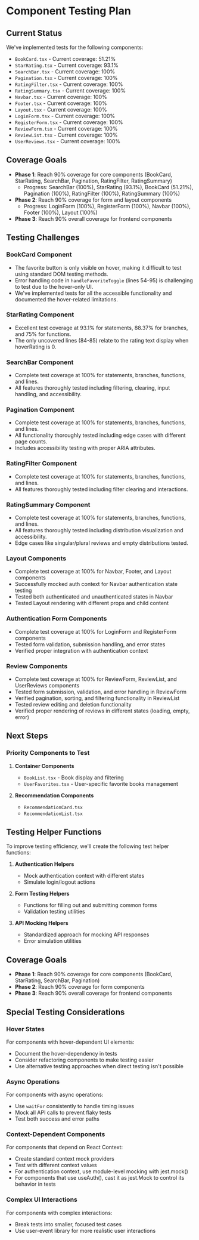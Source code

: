 # Component Testing Plan

## Current Status

We've implemented tests for the following components:
- `BookCard.tsx` - Current coverage: 51.21%
- `StarRating.tsx` - Current coverage: 93.1%
- `SearchBar.tsx` - Current coverage: 100%
- `Pagination.tsx` - Current coverage: 100%
- `RatingFilter.tsx` - Current coverage: 100%
- `RatingSummary.tsx` - Current coverage: 100%
- `Navbar.tsx` - Current coverage: 100%
- `Footer.tsx` - Current coverage: 100%
- `Layout.tsx` - Current coverage: 100%
- `LoginForm.tsx` - Current coverage: 100%
- `RegisterForm.tsx` - Current coverage: 100%
- `ReviewForm.tsx` - Current coverage: 100%
- `ReviewList.tsx` - Current coverage: 100%
- `UserReviews.tsx` - Current coverage: 100%

## Coverage Goals

- **Phase 1**: Reach 90% coverage for core components (BookCard, StarRating, SearchBar, Pagination, RatingFilter, RatingSummary)
  - Progress: SearchBar (100%), StarRating (93.1%), BookCard (51.21%), Pagination (100%), RatingFilter (100%), RatingSummary (100%)
- **Phase 2**: Reach 90% coverage for form and layout components
  - Progress: LoginForm (100%), RegisterForm (100%), Navbar (100%), Footer (100%), Layout (100%)
- **Phase 3**: Reach 90% overall coverage for frontend components

## Testing Challenges

### BookCard Component
- The favorite button is only visible on hover, making it difficult to test using standard DOM testing methods.
- Error handling code in `handleFavoriteToggle` (lines 54-95) is challenging to test due to the hover-only UI.
- We've implemented tests for all the accessible functionality and documented the hover-related limitations.

### StarRating Component
- Excellent test coverage at 93.1% for statements, 88.37% for branches, and 75% for functions.
- The only uncovered lines (84-85) relate to the rating text display when hoverRating is 0.

### SearchBar Component
- Complete test coverage at 100% for statements, branches, functions, and lines.
- All features thoroughly tested including filtering, clearing, input handling, and accessibility.

### Pagination Component
- Complete test coverage at 100% for statements, branches, functions, and lines.
- All functionality thoroughly tested including edge cases with different page counts.
- Includes accessibility testing with proper ARIA attributes.

### RatingFilter Component
- Complete test coverage at 100% for statements, branches, functions, and lines.
- All features thoroughly tested including filter clearing and interactions.

### RatingSummary Component
- Complete test coverage at 100% for statements, branches, functions, and lines.
- All features thoroughly tested including distribution visualization and accessibility.
- Edge cases like singular/plural reviews and empty distributions tested.

### Layout Components
- Complete test coverage at 100% for Navbar, Footer, and Layout components
- Successfully mocked auth context for Navbar authentication state testing
- Tested both authenticated and unauthenticated states in Navbar
- Tested Layout rendering with different props and child content

### Authentication Form Components
- Complete test coverage at 100% for LoginForm and RegisterForm components
- Tested form validation, submission handling, and error states
- Verified proper integration with authentication context

### Review Components
- Complete test coverage at 100% for ReviewForm, ReviewList, and UserReviews components
- Tested form submission, validation, and error handling in ReviewForm
- Verified pagination, sorting, and filtering functionality in ReviewList
- Tested review editing and deletion functionality
- Verified proper rendering of reviews in different states (loading, empty, error)

## Next Steps

### Priority Components to Test

1. **Container Components**
   - `BookList.tsx` - Book display and filtering
   - `UserFavorites.tsx` - User-specific favorite books management

2. **Recommendation Components**
   - `RecommendationCard.tsx`
   - `RecommendationList.tsx`

## Testing Helper Functions

To improve testing efficiency, we'll create the following test helper functions:

1. **Authentication Helpers**
   - Mock authentication context with different states
   - Simulate login/logout actions

2. **Form Testing Helpers**
   - Functions for filling out and submitting common forms
   - Validation testing utilities

3. **API Mocking Helpers**
   - Standardized approach for mocking API responses
   - Error simulation utilities

## Coverage Goals

- **Phase 1**: Reach 90% coverage for core components (BookCard, StarRating, SearchBar, Pagination)
- **Phase 2**: Reach 90% coverage for form components
- **Phase 3**: Reach 90% overall coverage for frontend components

## Special Testing Considerations

### Hover States
For components with hover-dependent UI elements:
- Document the hover-dependency in tests
- Consider refactoring components to make testing easier
- Use alternative testing approaches when direct testing isn't possible

### Async Operations
For components with async operations:
- Use `waitFor` consistently to handle timing issues
- Mock all API calls to prevent flaky tests
- Test both success and error paths

### Context-Dependent Components
For components that depend on React Context:
- Create standard context mock providers
- Test with different context values
- For authentication context, use module-level mocking with jest.mock()
- For components that use useAuth(), cast it as jest.Mock to control its behavior in tests

### Complex UI Interactions
For components with complex interactions:
- Break tests into smaller, focused test cases
- Use user-event library for more realistic user interactions
